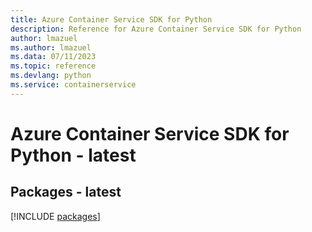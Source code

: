 ```yaml
---
title: Azure Container Service SDK for Python
description: Reference for Azure Container Service SDK for Python
author: lmazuel
ms.author: lmazuel
ms.data: 07/11/2023
ms.topic: reference
ms.devlang: python
ms.service: containerservice
---
```

# Azure Container Service SDK for Python - latest
## Packages - latest
[!INCLUDE [packages](container-service-index.md)]